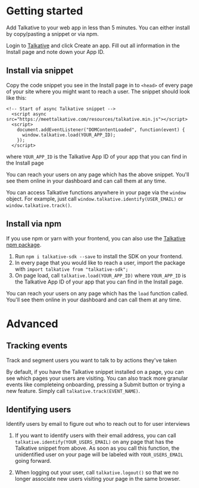 # Getting started

Add Talkative to your web app in less than 5 minutes. You can either install by copy/pasting a snippet or via npm.

Login to [Talkative](https://meettalkative.com) and click Create an app.  Fill out all information in the Install page and note down your App ID.

## Install via snippet

Copy the code snippet you see in the Install page in to `<head>` of every page of your site where you might want to reach a user. The snippet should look like this:

```
<!-- Start of async Talkative snippet -->
  <script async src="https://meettalkative.com/resources/talkative.min.js"></script>
  <script>
    document.addEventListener("DOMContentLoaded", function(event) {
      window.talkative.load(YOUR_APP_ID);
    });
  </script>
```
where `YOUR_APP_ID` is the Talkative App ID of your app that you can find in the Install page

You can reach your users on any page which has the above snippet. You'll see them online in your dashboard and can call them at any time. 

You can access Talkative functions anywhere in your page via the `window` object. For example, just call `window.talkative.identify(USER_EMAIL)` or `window.talkative.track()`.

## Install via npm

If you use npm or yarn with your frontend, you can also use the [Talkative npm package](https://www.npmjs.com/package/talkative-sdk).

1. Run `npm i talkative-sdk --save` to install the SDK on your frontend.
2. In every page that you would like to reach a user, import the package with `import talkative from "talkative-sdk";`
3. On page load, call `talkative.load(YOUR_APP_ID)` where `YOUR_APP_ID` is the Talkative App ID of your app that you can find in the Install page. 

You can reach your users on any page which has the `load` function called. You'll see them online in your dashboard and can call them at any time.

# Advanced

## Tracking events
Track and segment users you want to talk to by actions they've taken

By default, if you have the Talkative snippet installed on a page, you can see which pages your users are visiting. You can also track more granular events like completeing onboarding, pressing a Submit button or trying a new feature. Simply call `talkative.track(EVENT_NAME)`.

## Identifying users
Identify users by email to figure out who to reach out to for user interviews

1. If you want to identify users with their email address, you can call `talkative.identify(YOUR_USERS_EMAIL)` on any page that has the Talkative snippet from above. As soon as you call this function, the unidentified user on your page will be labeled with `YOUR_USERS_EMAIL` going forward. 

2. When logging out your user, call `talkative.logout()` so that we no longer associate new users visiting your page in the same browser.